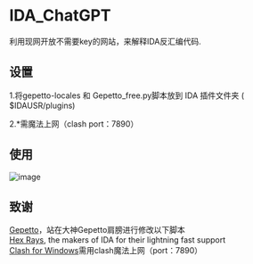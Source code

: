 # IDA_ChatGPT
利用现网开放不需要key的网站，来解释IDA反汇编代码.

## 设置
1.将gepetto-locales 和 Gepetto_free.py脚本放到 IDA 插件文件夹 ( $IDAUSR/plugins)

2.*需魔法上网（clash port：7890）

## 使用
![image](https://user-images.githubusercontent.com/50468890/234507994-08d493ce-8645-4822-ad45-9f97cac2c6e1.png)

## 致谢
[Gepetto](https://github.com/JusticeRage/Gepetto)，站在大神Gepetto肩膀进行修改以下脚本  
[Hex Rays](https://hex-rays.com/), the makers of IDA for their lightning fast support  
[Clash for Windows](https://clashforwindows.org/clash-for-windows-official/)需用clash魔法上网（port：7890）
